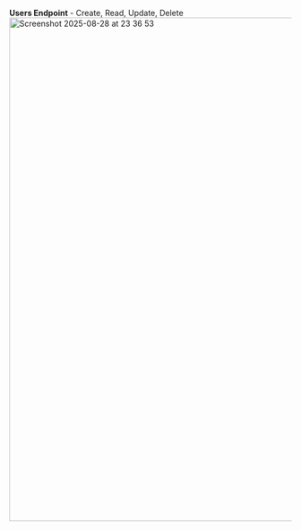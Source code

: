 **Users Endpoint** - Create, Read, Update, Delete
<img width="1440" height="900" alt="Screenshot 2025-08-28 at 23 36 53" src="https://github.com/user-attachments/assets/325f5817-c1f8-492c-8154-2ec653a99e8b" />



